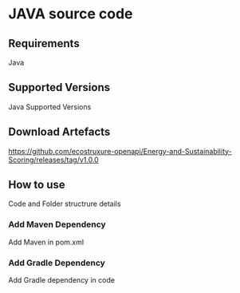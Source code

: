 # JAVA source code

## Requirements

Java

## Supported Versions

Java Supported Versions

## Download Artefacts

https://github.com/ecostruxure-openapi/Energy-and-Sustainability-Scoring/releases/tag/v1.0.0

## How to use

Code and Folder structrure details

### Add Maven Dependency

Add Maven in pom.xml

### Add Gradle Dependency

Add Gradle dependency in code